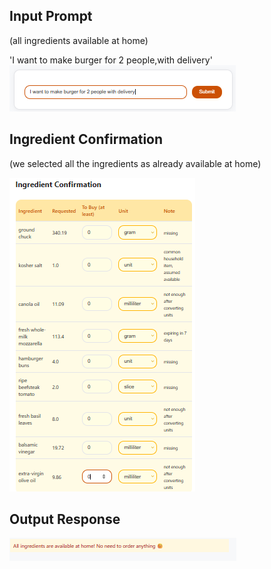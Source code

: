 ## Input Prompt
(all ingredients available at home)

'I want to make burger for 2 people,with delivery'
![prompt3](media/prompt3.png)

## Ingredient Confirmation
(we selected all the ingredients as already available at home)

![conf3](media/conf3.png)

## Output Response
![output3](media/output3.png)